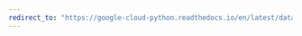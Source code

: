 ```yaml
---
redirect_to: "https://google-cloud-python.readthedocs.io/en/latest/dataproc/changelog.html"
---
```

